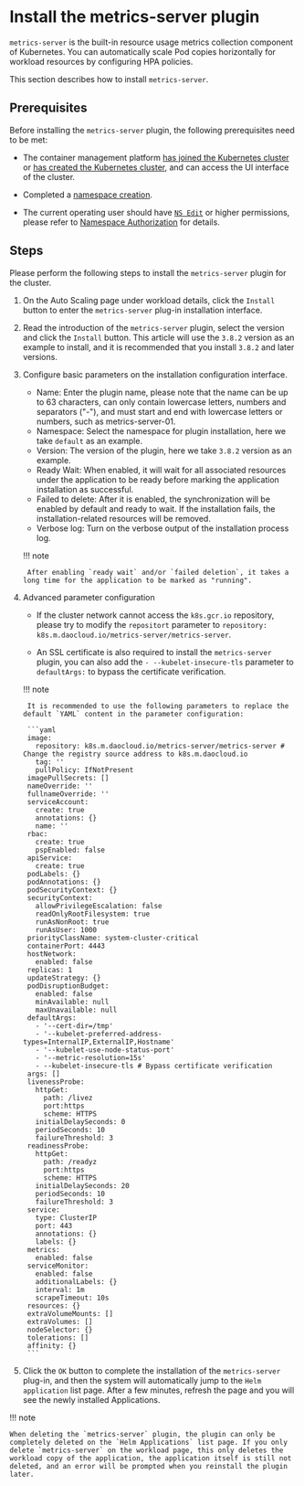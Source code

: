 # Install the metrics-server plugin

`metrics-server` is the built-in resource usage metrics collection component of Kubernetes.
You can automatically scale Pod copies horizontally for workload resources by configuring HPA policies.

This section describes how to install `metrics-server`.

## Prerequisites

Before installing the `metrics-server` plugin, the following prerequisites need to be met:

- The container management platform [has joined the Kubernetes cluster](../Clusters/JoinACluster.md) or [has created the Kubernetes cluster](../Clusters/CreateCluster.md), and can access the UI interface of the cluster.

- Completed a [namespace creation](../Namespaces/createns.md).

- The current operating user should have [`NS Edit`](../Permissions/PermissionBrief.md#ns-edit) or higher permissions, please refer to [Namespace Authorization](../Namespaces/createns.md) for details.

## Steps

Please perform the following steps to install the `metrics-server` plugin for the cluster.

1. On the Auto Scaling page under workload details, click the `Install` button to enter the `metrics-server` plug-in installation interface.

    

2. Read the introduction of the `metrics-server` plugin, select the version and click the `Install` button. This article will use the `3.8.2` version as an example to install, and it is recommended that you install `3.8.2` and later versions.

    

3. Configure basic parameters on the installation configuration interface.

    

    - Name: Enter the plugin name, please note that the name can be up to 63 characters, can only contain lowercase letters, numbers and separators ("-"), and must start and end with lowercase letters or numbers, such as metrics-server-01.
    - Namespace: Select the namespace for plugin installation, here we take `default` as an example.
    - Version: The version of the plugin, here we take `3.8.2` version as an example.
    - Ready Wait: When enabled, it will wait for all associated resources under the application to be ready before marking the application installation as successful.
    - Failed to delete: After it is enabled, the synchronization will be enabled by default and ready to wait. If the installation fails, the installation-related resources will be removed.
    - Verbose log: Turn on the verbose output of the installation process log.

    !!! note

        After enabling `ready wait` and/or `failed deletion`, it takes a long time for the application to be marked as "running".

4. Advanced parameter configuration

    - If the cluster network cannot access the `k8s.gcr.io` repository, please try to modify the `repositort` parameter to `repository: k8s.m.daocloud.io/metrics-server/metrics-server`.

    - An SSL certificate is also required to install the `metrics-server` plugin, you can also add the `- --kubelet-insecure-tls` parameter to `defaultArgs:` to bypass the certificate verification.

    !!! note

        It is recommended to use the following parameters to replace the default `YAML` content in the parameter configuration:

        ```yaml
        image:
          repository: k8s.m.daocloud.io/metrics-server/metrics-server # Change the registry source address to k8s.m.daocloud.io
          tag: ''
          pullPolicy: IfNotPresent
        imagePullSecrets: []
        nameOverride: ''
        fullnameOverride: ''
        serviceAccount:
          create: true
          annotations: {}
          name: ''
        rbac:
          create: true
          pspEnabled: false
        apiService:
          create: true
        podLabels: {}
        podAnnotations: {}
        podSecurityContext: {}
        securityContext:
          allowPrivilegeEscalation: false
          readOnlyRootFilesystem: true
          runAsNonRoot: true
          runAsUser: 1000
        priorityClassName: system-cluster-critical
        containerPort: 4443
        hostNetwork:
          enabled: false
        replicas: 1
        updateStrategy: {}
        podDisruptionBudget:
          enabled: false
          minAvailable: null
          maxUnavailable: null
        defaultArgs:
          - '--cert-dir=/tmp'
          - '--kubelet-preferred-address-types=InternalIP,ExternalIP,Hostname'
          - '--kubelet-use-node-status-port'
          - '--metric-resolution=15s'
          - --kubelet-insecure-tls # Bypass certificate verification
        args: []
        livenessProbe:
          httpGet:
            path: /livez
            port:https
            scheme: HTTPS
          initialDelaySeconds: 0
          periodSeconds: 10
          failureThreshold: 3
        readinessProbe:
          httpGet:
            path: /readyz
            port:https
            scheme: HTTPS
          initialDelaySeconds: 20
          periodSeconds: 10
          failureThreshold: 3
        service:
          type: ClusterIP
          port: 443
          annotations: {}
          labels: {}
        metrics:
          enabled: false
        serviceMonitor:
          enabled: false
          additionalLabels: {}
          interval: 1m
          scrapeTimeout: 10s
        resources: {}
        extraVolumeMounts: []
        extraVolumes: []
        nodeSelector: {}
        tolerations: []
        affinity: {}
        ```

5. Click the `OK` button to complete the installation of the `metrics-server` plug-in, and then the system will automatically jump to the `Helm application` list page. After a few minutes, refresh the page and you will see the newly installed Applications.

!!! note

    When deleting the `metrics-server` plugin, the plugin can only be completely deleted on the `Helm Applications` list page. If you only delete `metrics-server` on the workload page, this only deletes the workload copy of the application, the application itself is still not deleted, and an error will be prompted when you reinstall the plugin later.